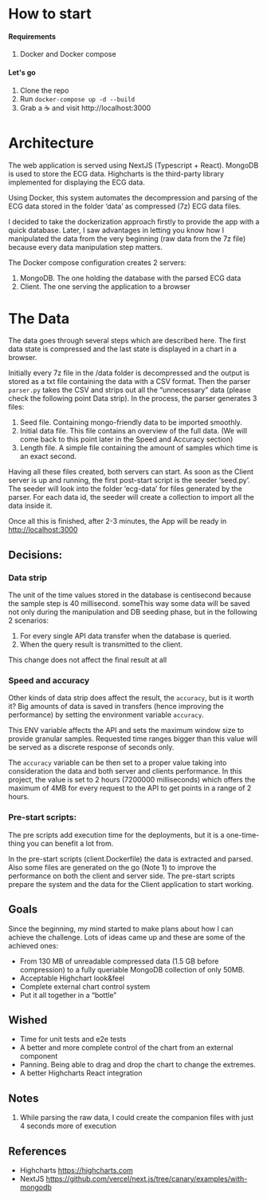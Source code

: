 # How to start
#### Requirements
  1. Docker and Docker compose
#### Let's go  
 1. Clone the repo
 2. Run `docker-compose up -d --build`
 3. Grab a ☕ and visit http://localhost:3000


# Architecture
The web application is served using NextJS (Typescript + React). MongoDB is used to store the ECG data. Highcharts is the third-party library implemented for displaying the ECG data.

Using Docker, this system automates the decompression and parsing of the ECG data stored in the folder ‘data’ as compressed (7z) ECG data files.

I decided to take the dockerization approach firstly to provide the app with a quick database. Later, I saw advantages in letting you know how I manipulated the data from the very beginning (raw data from the 7z file) because every data manipulation step matters.

The Docker compose configuration creates 2 servers:
1.  MongoDB. The one holding the database with the parsed ECG data
2.  Client. The one serving the application to a browser


# The Data
The data goes through several steps which are described here. The first data state is compressed and the last state is displayed in a chart in a browser.

Initially every 7z file in the /data folder is decompressed and the output is stored as a txt file containing the data with a CSV format. Then the parser `parser.py` takes the CSV and strips out all the “unnecessary” data (please check the following point Data strip). In the process, the parser generates 3 files:

1.  Seed file. Containing mongo-friendly data to be imported smoothly.
2.  Initial data file. This file contains an overview of the full data. (We will come back to this point later in the Speed and Accuracy section)
3.  Length file. A simple file containing the amount of samples which time is an exact second.

Having all these files created, both servers can start. As soon as the Client server is up and running, the first post-start script is the seeder ‘seed.py’. The seeder will look into the folder ‘ecg-data’ for files generated by the parser. For each data id, the seeder will create a collection to import all the data inside it.

Once all this is finished, after 2-3 minutes, the App will be ready in [http://localhost:3000](http://localhost:3000)

## Decisions:
### Data strip
The unit of the time values stored in the database is centisecond because the sample step is 40 millisecond. someThis way some data will be saved not only during the manipulation and DB seeding phase, but in the following 2 scenarios:
  1.  For every single API data transfer when the database is queried.
  2.  When the query result is transmitted to the client.

 This change does not affect the final result at all

### Speed and accuracy
Other kinds of data strip does affect the result, the `accuracy`, but is it worth it? Big amounts of data is saved in transfers (hence improving the performance) by setting the environment variable `accuracy`.

This ENV variable affects the API and sets the maximum window size to provide granular samples. Requested time ranges bigger than this value will be served as a discrete response of seconds only.

The `accuracy` variable can be then set to a proper value taking into consideration the data and both server and clients performance. In this project, the value is set to 2 hours (7200000 milliseconds) which offers the maximum of 4MB for every request to the API to get points in a range of 2 hours.

### Pre-start scripts:
The pre scripts add execution time for the deployments, but it is a one-time-thing you can benefit a lot from.

In the pre-start scripts (client.Dockerfile) the data is extracted and parsed. Also some files are generated on the go (Note 1) to improve the performance on both the client and server side. The pre-start scripts prepare the system and the data for the Client application to start working.


## Goals

Since the beginning, my mind started to make plans about how I can achieve the challenge. Lots of ideas came up and these are some of the achieved ones:
* From 130 MB of unreadable compressed data (1.5 GB before compression) to a fully queriable MongoDB collection of only 50MB.
* Acceptable Highchart look&feel
* Complete external chart control system
* Put it all together in a “bottle”

## Wished
* Time for unit tests and e2e tests
* A better and more complete control of the chart from an external component
* Panning. Being able to drag and drop the chart to change the extremes.
* A better Highcharts React integration

## Notes
1.  While parsing the raw data, I could create the companion files with just 4 seconds more of execution

## References
* Highcharts https://highcharts.com
* NextJS https://github.com/vercel/next.js/tree/canary/examples/with-mongodb
